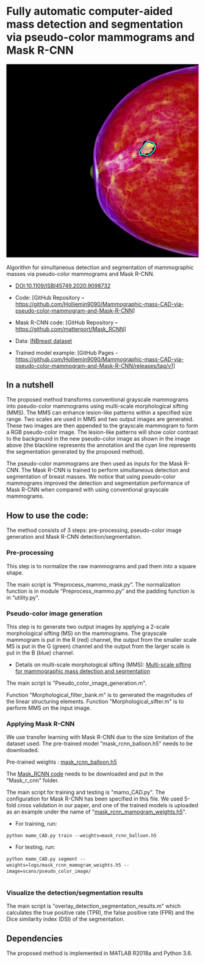 # Fully automatic computer-aided mass detection and segmentation via pseudo-color mammograms and Mask R-CNN
![Mass detection and segmentation](scans/seg_mask_overlay/22580192_5530d5782fc89dd7_MG_R_CC_ANON.png)

Algorithm for simultaneous detection and segmentation of mammographic masses via pseudo-color mammograms and Mask R-CNN.


* [DOI:10.1109/ISBI45749.2020.9098732](10.1109/ISBI45749.2020.9098732)
* Code: [GitHub Repository – 
https://github.com/Holliemin9090/Mammographic-mass-CAD-via-pseudo-color-mammogram-and-Mask-R-CNN]
* Mask R-CNN code: [GitHub Repository – 
https://github.com/matterport/Mask_RCNN]

* Data: [INBreast dataset]( https://www.sciencedirect.com/science/article/pii/S107663321100451X)
* Trained model example: [GitHub Pages - 
https://github.com/Holliemin9090/Mammographic-mass-CAD-via-pseudo-color-mammogram-and-Mask-R-CNN/releases/tag/v1]

## In a nutshell
The proposed method transforms conventional grayscale mammograms into pseudo-color mammograms using multi-scale morphological sifting (MMS). The MMS can enhance lesion-like patterns within a specified size range. Two scales are used in MMS and two output images are generated. These two images are then appended to the grayscale mammogram to form a RGB pseudo-color image. The lesion-like patterns will show color contrast to the background in the new pseudo-color image as shown in the image above (the blackline represents the annotation and the cyan line represents the segmentation generated by the proposed method).

The pseudo-color mammograms are then used as inputs for the Mask R-CNN. The Mask R-CNN is trained to perform simultaneous detection and segmentation of breast masses. We notice that using pseudo-color mammograms improved the detection and segmentation performance of Mask R-CNN when compared with using conventional grayscale mammograms.


## How to use the code:

The method consists of 3 steps: pre-processing, pseudo-color image generation and Mask R-CNN detection/segmentation.

### Pre-processing

This step is to normalize the raw mammograms and pad them into a square shape.

The main script is “Preprocess_mammo_mask.py”. The normalization function is in module “Preprocess_mammo.py” and the padding function is in “utility.py”.


### Pseudo-color image generation

This step is to generate two output images by applying a 2-scale morphological sifting (MS) on the mammograms. The grayscale mammogram is put in the R (red) channel, the output from the smaller scale MS is put in the G (green) channel and the output from the larger scale is put in the B (blue) channel.

* Details on multi-scale morphological sifting (MMS): [Multi-scale sifting for mammographic mass detection and segmentation](https://iopscience.iop.org/article/10.1088/2057-1976/aafc07)

The main script is "Pseudo_color_image_generation.m".

Function "Morphological_filter_bank.m" is to generated the magnitudes of the linear structuring elements.
Function "Morphological_sifter.m" is to perform MMS on the input image. 

### Applying Mask R-CNN

We use transfer learning with Mask R-CNN due to the size limitation of the dataset used. The pre-trained model "mask_rcnn_balloon.h5" needs to be downloaded.

Pre-trained weights : [mask_rcnn_balloon.h5](https://github.com/matterport/Mask_RCNN/releases)

The [Mask_RCNN code](https://github.com/matterport/Mask_RCNN) needs to be downloaded and put in the "Mask_r_cnn" folder.

The main script for training and testing is "mamo_CAD.py". The configuration for Mask R-CNN has been specified in this file. We used 5-fold cross validation in our paper, and one of the trained models is uploaded as an example under the name of "[mask_rcnn_mamogram_weights.h5](https://github.com/Holliemin9090/Mammographic-mass-CAD-via-pseudo-color-mammogram-and-Mask-R-CNN/releases/tag/v1)".
		
* For training, run:

```
python mamo_CAD.py train --weights=mask_rcnn_balloon.h5
```

* For testing, run:

```
python mamo_CAD.py segment --weights=logs/mask_rcnn_mamogram_weights.h5 --image=scans/pseudo_color_image/


```
### Visualize the detection/segmentation results

The main script is "overlay_detection_segmentation_results.m" which calculates the true positive rate (TPR), the false positive rate (FPR) and the Dice similarity index (DSI) of the segmentation.


## Dependencies

The proposed method is implemented in MATLAB R2018a and Python 3.6.




















